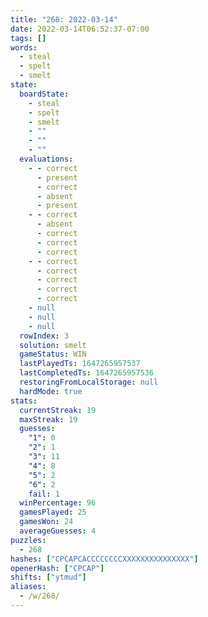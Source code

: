 ```yaml
---
title: "268: 2022-03-14"
date: 2022-03-14T06:52:37-07:00
tags: []
words:
  - steal
  - spelt
  - smelt
state:
  boardState:
    - steal
    - spelt
    - smelt
    - ""
    - ""
    - ""
  evaluations:
    - - correct
      - present
      - correct
      - absent
      - present
    - - correct
      - absent
      - correct
      - correct
      - correct
    - - correct
      - correct
      - correct
      - correct
      - correct
    - null
    - null
    - null
  rowIndex: 3
  solution: smelt
  gameStatus: WIN
  lastPlayedTs: 1647265957537
  lastCompletedTs: 1647265957536
  restoringFromLocalStorage: null
  hardMode: true
stats:
  currentStreak: 19
  maxStreak: 19
  guesses:
    "1": 0
    "2": 1
    "3": 11
    "4": 8
    "5": 2
    "6": 2
    fail: 1
  winPercentage: 96
  gamesPlayed: 25
  gamesWon: 24
  averageGuesses: 4
puzzles:
  - 268
hashes: ["CPCAPCACCCCCCCCXXXXXXXXXXXXXXX"]
openerHash: ["CPCAP"]
shifts: ["ytmud"]
aliases:
  - /w/268/
---
```

<!-- more -->
